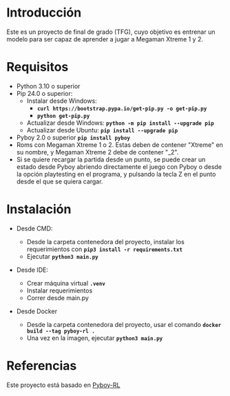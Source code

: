 # Introducción

Este es un proyecto de final de grado (TFG), cuyo objetivo es entrenar un modelo para ser capaz de aprender a jugar a Megaman Xtreme 1 y 2.

# Requisitos

  - Python 3.10 o superior
  - Pip 24.0 o superior:
    - Instalar desde Windows:
      - __`curl https://bootstrap.pypa.io/get-pip.py -o get-pip.py`__
      - __`python get-pip.py`__
    - Actualizar desde Windows:  __`python -m pip install --upgrade pip`__
    - Actualizar desde Ubuntu:  __`pip install --upgrade pip`__
  - Pyboy 2.0 o superior  __`pip install pyboy`__
  - Roms con Megaman Xtreme 1 o 2. Estas deben de contener "Xtreme" en su nombre, y Megaman Xtreme 2 debe de contener "_2".
  -	Si se quiere recargar la partida desde un punto, se puede crear un estado desde Pyboy abriendo directamente el juego con Pyboy o desde la opción playtesting en el programa, y pulsando la tecla Z en el punto desde el que se quiera cargar.

# Instalación

- Desde CMD:
  - Desde la carpeta contenedora del proyecto, instalar los requerimientos con __`pip3 install -r requirements.txt`__
  - Ejecutar __`python3 main.py`__

- Desde IDE:
  - Crear máquina virtual __`.venv`__
  - Instalar requerimientos
  - Correr desde main.py

- Desde Docker
  - Desde la carpeta contenedora del proyecto, usar el comando __`docker build --tag pyboy-rl .`__
  - Una vez en la imagen, ejecutar __`python3 main.py`__

# Referencias
Este proyecto está basado en [Pyboy-RL](https://github.com/lixado/PyBoy-RL)
